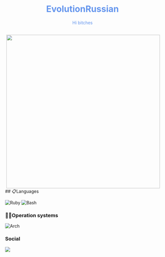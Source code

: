 <h1 align="center" style="color:#6495ED">EvolutionRussian </h1>
<p align="center" style="color:#6495ED">
Hi bitches <br /><br />
</p>


<img align="right" src="https://i.pinimg.com/originals/62/08/9e/62089ee9672198cd380b938aec5f1577.gif" width="500">
## 📋Languages
 
![Ruby](https://img.shields.io/badge/Ruby-%23CC342D?style=for-the-badge&logo=ruby&logoColor=white)
![Bash](https://img.shields.io/badge/Bash-%23121011.svg?style=for-the-badge&logo=gnu-bash&logoColor=white)

### 🧑‍💻Operation systems
![Arch](https://img.shields.io/badge/Arch%20Linux-1793D1?logo=arch-linux&logoColor=fff&style=for-the-badge)
  
  ### Social
 
<a href="https://t.me/EvolutionRussian"><img src="https://img.shields.io/badge/Telegram-2CA5E0?style=for-the-badge&logo=telegram&logoColor=white"></a>
